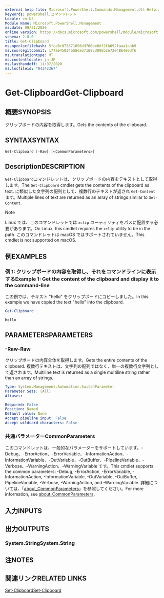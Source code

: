 ```yaml
---
external help file: Microsoft.PowerShell.Commands.Management.dll-Help.xml
keywords: powershell,コマンドレット
Locale: en-US
Module Name: Microsoft.PowerShell.Management
ms.date: 09/21/2020
online version: https://docs.microsoft.com/powershell/module/microsoft.powershell.management/get-clipboard?view=powershell-7.1&WT.mc_id=ps-gethelp
schema: 2.0.0
title: Get-Clipboard
ms.openlocfilehash: 5fce0c872871006dd760ee8df2fb692faaa1aab9
ms.sourcegitcommit: 177ae45034b58ead716853096b2e72e4864e6df6
ms.translationtype: MT
ms.contentlocale: ja-JP
ms.lasthandoff: 11/07/2020
ms.locfileid: "94342367"
---
```

# <span data-ttu-id="269bd-103">Get-Clipboard</span><span class="sxs-lookup"><span data-stu-id="269bd-103">Get-Clipboard</span></span>

## <span data-ttu-id="269bd-104">概要</span><span class="sxs-lookup"><span data-stu-id="269bd-104">SYNOPSIS</span></span>
<span data-ttu-id="269bd-105">クリップボードの内容を取得します。</span><span class="sxs-lookup"><span data-stu-id="269bd-105">Gets the contents of the clipboard.</span></span>

## <span data-ttu-id="269bd-106">SYNTAX</span><span class="sxs-lookup"><span data-stu-id="269bd-106">SYNTAX</span></span>

```
Get-Clipboard [-Raw] [<CommonParameters>]
```

## <span data-ttu-id="269bd-107">Description</span><span class="sxs-lookup"><span data-stu-id="269bd-107">DESCRIPTION</span></span>

<span data-ttu-id="269bd-108">`Get-Clipboard`コマンドレットは、クリップボードの内容をテキストとして取得します。</span><span class="sxs-lookup"><span data-stu-id="269bd-108">The `Get-Clipboard` cmdlet gets the contents of the clipboard as text.</span></span> <span data-ttu-id="269bd-109">に類似した文字列の配列として、複数行のテキストが返され `Get-Content` ます。</span><span class="sxs-lookup"><span data-stu-id="269bd-109">Multiple lines of text are returned as an array of strings similar to `Get-Content`.</span></span>

> [!NOTE]
> <span data-ttu-id="269bd-110">Linux では、このコマンドレットでは `xclip` ユーティリティをパスに配置する必要があります。</span><span class="sxs-lookup"><span data-stu-id="269bd-110">On Linux, this cmdlet requires the `xclip` utility to be in the path.</span></span> <span data-ttu-id="269bd-111">このコマンドレットは macOS ではサポートされていません。</span><span class="sxs-lookup"><span data-stu-id="269bd-111">This cmdlet is not supported on macOS.</span></span>

## <span data-ttu-id="269bd-112">例</span><span class="sxs-lookup"><span data-stu-id="269bd-112">EXAMPLES</span></span>

### <span data-ttu-id="269bd-113">例 1: クリップボードの内容を取得し、それをコマンドラインに表示する</span><span class="sxs-lookup"><span data-stu-id="269bd-113">Example 1: Get the content of the clipboard and display it to the command-line</span></span>

<span data-ttu-id="269bd-114">この例では、テキスト "hello" をクリップボードにコピーしました。</span><span class="sxs-lookup"><span data-stu-id="269bd-114">In this example we have copied the text "hello" into the clipboard.</span></span>

```powershell
Get-Clipboard
```

```Output
hello
```

## <span data-ttu-id="269bd-115">PARAMETERS</span><span class="sxs-lookup"><span data-stu-id="269bd-115">PARAMETERS</span></span>

### <span data-ttu-id="269bd-116">-Raw</span><span class="sxs-lookup"><span data-stu-id="269bd-116">-Raw</span></span>

<span data-ttu-id="269bd-117">クリップボードの内容全体を取得します。</span><span class="sxs-lookup"><span data-stu-id="269bd-117">Gets the entire contents of the clipboard.</span></span> <span data-ttu-id="269bd-118">複数行テキストは、文字列の配列ではなく、単一の複数行文字列として返されます。</span><span class="sxs-lookup"><span data-stu-id="269bd-118">Multiline text is returned as a single multiline string rather than an array of strings.</span></span>

```yaml
Type: System.Management.Automation.SwitchParameter
Parameter Sets: (All)
Aliases:

Required: False
Position: Named
Default value: None
Accept pipeline input: False
Accept wildcard characters: False
```

### <span data-ttu-id="269bd-119">共通パラメーター</span><span class="sxs-lookup"><span data-stu-id="269bd-119">CommonParameters</span></span>

<span data-ttu-id="269bd-120">このコマンドレットは、一般的なパラメーターをサポートしています。-Debug、-ErrorAction、-ErrorVariable、-InformationAction、-InformationVariable、-OutVariable、-OutBuffer、-PipelineVariable、-Verbose、-WarningAction、-WarningVariable です。</span><span class="sxs-lookup"><span data-stu-id="269bd-120">This cmdlet supports the common parameters: -Debug, -ErrorAction, -ErrorVariable, -InformationAction, -InformationVariable, -OutVariable, -OutBuffer, -PipelineVariable, -Verbose, -WarningAction, and -WarningVariable.</span></span> <span data-ttu-id="269bd-121">詳細については、「[about_CommonParameters](https://go.microsoft.com/fwlink/?LinkID=113216)」を参照してください。</span><span class="sxs-lookup"><span data-stu-id="269bd-121">For more information, see [about_CommonParameters](https://go.microsoft.com/fwlink/?LinkID=113216).</span></span>

## <span data-ttu-id="269bd-122">入力</span><span class="sxs-lookup"><span data-stu-id="269bd-122">INPUTS</span></span>

## <span data-ttu-id="269bd-123">出力</span><span class="sxs-lookup"><span data-stu-id="269bd-123">OUTPUTS</span></span>

### <span data-ttu-id="269bd-124">System.String</span><span class="sxs-lookup"><span data-stu-id="269bd-124">System.String</span></span>

## <span data-ttu-id="269bd-125">注</span><span class="sxs-lookup"><span data-stu-id="269bd-125">NOTES</span></span>

## <span data-ttu-id="269bd-126">関連リンク</span><span class="sxs-lookup"><span data-stu-id="269bd-126">RELATED LINKS</span></span>

[<span data-ttu-id="269bd-127">Set-Clipboard</span><span class="sxs-lookup"><span data-stu-id="269bd-127">Set-Clipboard</span></span>](Set-Clipboard.md)
